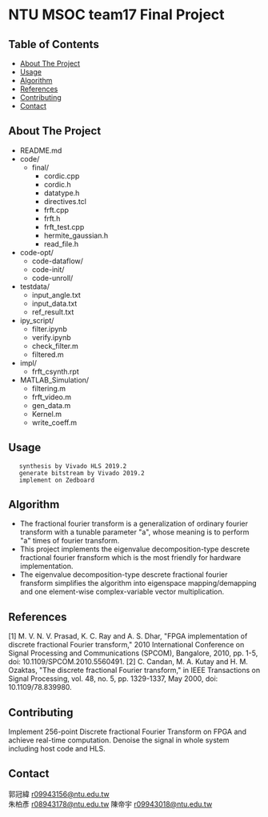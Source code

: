 # NTU MSOC team17 Final Project


## Table of Contents

 - [About The Project](https://github.com/R09943156/MSOC/tree/main/final#about-the-project)
 - [Usage](https://github.com/R09943156/MSOC/tree/main/final#usage)
 - [Algorithm](https://github.com/R09943156/MSOC/tree/main/final#Algorithm)
 - [References](https://github.com/R09943156/MSOC/tree/main/final#references)
 - [Contributing](https://github.com/R09943156/MSOC/tree/main/final#contributing)
 - [Contact](https://github.com/R09943156/MSOC/tree/main/final#contact)


## About The Project

 - README.md
 - code/
   - final/
     - cordic.cpp
     - cordic.h
     - datatype.h
     - directives.tcl
     - frft.cpp
     - frft.h
     - frft_test.cpp
     - hermite_gaussian.h
     - read_file.h
 - code-opt/
   - code-dataflow/
   - code-init/
   - code-unroll/
 - testdata/ 
   - input_angle.txt
   - input_data.txt
   - ref_result.txt
 - ipy_script/
   - filter.ipynb
   - verify.ipynb
   - check_filter.m
   - filtered.m
 - impl/
   - frft_csynth.rpt
 - MATLAB_Simulation/
   - filtering.m
   - frft_video.m
   - gen_data.m
   - Kernel.m
   - write_coeff.m

## Usage
```
   synthesis by Vivado HLS 2019.2
   generate bitstream by Vivado 2019.2
   implement on Zedboard
```

## Algorithm
  - The fractional fourier transform is a generalization of ordinary fourier transform with a tunable parameter "a", whose meaning is to perform "a" times of fourier transform.
  - This project implements the eigenvalue decomposition-type descrete fractional fourier fransform which is the most friendly for hardware implementation.
  - The eigenvalue decomposition-type descrete fractional fourier fransform simplifies the algorithm into eigenspace mapping/demapping and one element-wise complex-variable vector multiplication.


## References
  [1] M. V. N. V. Prasad, K. C. Ray and A. S. Dhar, "FPGA implementation of discrete fractional Fourier transform," 2010 International Conference on Signal Processing and Communications (SPCOM), Bangalore, 2010, pp. 1-5, doi: 10.1109/SPCOM.2010.5560491.
  [2] C. Candan, M. A. Kutay and H. M. Ozaktas, "The discrete fractional Fourier transform," in IEEE Transactions on Signal Processing, vol. 48, no. 5, pp. 1329-1337, May 2000, doi: 10.1109/78.839980.

## Contributing
  Implement 256-point Discrete fractional Fourier Transform on FPGA and achieve real-time computation. 
  Denoise the signal in whole system including host code and HLS. 

## Contact
郭冠緯 r09943156@ntu.edu.tw  
朱柏彥 r08943178@ntu.edu.tw 
陳帝宇 r09943018@ntu.edu.tw
